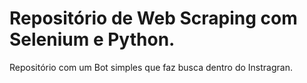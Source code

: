 # Repositório de Web Scraping com Selenium e Python.

Repositório com um Bot simples que faz busca dentro do Instragran.